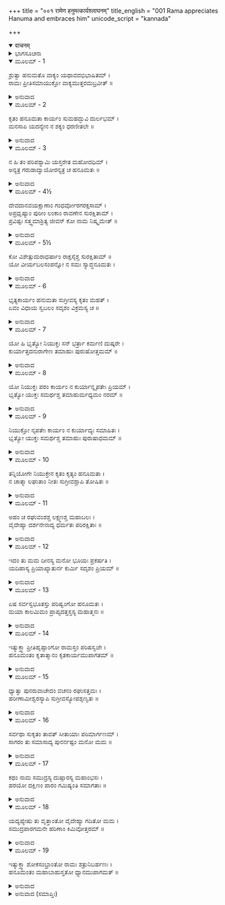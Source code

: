 +++
title = "००१ रामेण हनुमत्कार्यश्लाघनम्"
title_english = "001 Rama appreciates Hanuma and embraces him"
unicode_script = "kannada"

+++
<details open><summary>वाचनम्</summary>

<div class="audioEmbed"  caption="श्रीराम-हरिसीताराममूर्ति-घनपाठिभ्यां वचनम्" src="https://archive.org/download/Ramayana-recitation-Sriram-harisItArAmamUrti-Ghanapaati-v2/Kanda_6/Kanda_6_YK-001-Rama_appreciates_Hanuma_and_embraces_him.mp3"></div>
</details>



<details><summary>ಭಾಗಸೂಚನಾ</summary>

ಶ್ರೀರಾಮನು ಹನುಮಂತನನ್ನು ಪ್ರಶಂಸಿಸಿ, ಅವನನ್ನು ಅಪ್ಪಿಕೊಂಡು, ಸಮುದ್ರವನ್ನು ದಾಟುವುದು ಹೇಗೆ ಎಂದು ಚಿಂತಿತನಾದುದು
</details>

<details open><summary>ಮೂಲಮ್ - 1</summary>

ಶ್ರುತ್ವಾ ಹನುಮತೊ ವಾಕ್ಯಂ ಯಥಾವದಭಿಭಾಷಿತಮ್ ।  
ರಾಮಃ ಪ್ರೀತಿಸಮಾಯುಕ್ತೋ ವಾಕ್ಯಮುತ್ತರಮಬ್ರವೀತ್ ॥
</details>

<details><summary>ಅನುವಾದ</summary>

ಹನುಮಂತನು ಯಥಾವತ್ತಾಗಿ ಹೇಳಿದ ಮಾತನ್ನು ಕೇಳಿ ಭಗವಾನ್ ಶ್ರೀರಾಮನು ಬಹಳ ಸಂತೋಷಗೊಂಡು, ಈ ಪ್ರಕಾರ ಹೇಳಿದನು.॥1॥
</details>

<details open><summary>ಮೂಲಮ್ - 2</summary>

ಕೃತಂ ಹನೂಮತಾ ಕಾರ್ಯಂ ಸುಮಹದ್ಭುವಿ ದುರ್ಲಭಮ್ ।  
ಮನಸಾಪಿ ಯದನ್ಯೇನ ನ ಶಕ್ಯಂ ಧರಣೀತಲೇ ॥
</details>

<details><summary>ಅನುವಾದ</summary>

ಹನುಮಂತನು ಬಹಳ ದೊಡ್ಡ ಕಾರ್ಯವನ್ನು ಮಾಡಿರುವನು. ಭೂತಳದಲ್ಲಿ ಇಂತಹ ಕಾರ್ಯ ಮಾಡುವುದು ತುಂಬಾ ಕಠಿಣವಾಗಿದೆ. ಜಗತ್ತಿನಲ್ಲಿ ಇಂತಹ ಕಾರ್ಯವನ್ನು ಮಾಡಲು ಮನಸ್ಸಿನಲ್ಲಿ ಯೋಚಿಸು ವವನೂ ಕೂಡ ಬೇರೆ ಯಾರು ಇರಬಲ್ಲನು.॥2॥
</details>

<details open><summary>ಮೂಲಮ್ - 3</summary>

ನ ಹಿ ತಂ ಪರಿಪಶ್ಯಾಮಿ ಯಸ್ತರೇತ ಮಹೋದಧಿಮ್ ।  
ಅನ್ಯತ್ರ ಗರುಡಾದ್ವಾಯೋರನ್ಯತ್ರ ಚ ಹನೂಮತಃ ॥
</details>

<details><summary>ಅನುವಾದ</summary>

ಗರುಡ, ವಾಯು, ಹನುಮಂತ ಇವರನ್ನು ಬಿಟ್ಟು ಈ ಮಹಾಸಾಗರ ವನ್ನು ಹಾರಿಹೋಗುವವನು ಬೇರೆ ಯಾರನ್ನೂ ನಾನು ನೋಡುವುದಿಲ್ಲ.॥3॥
</details>

<details open><summary>ಮೂಲಮ್ - 4½</summary>

ದೇವದಾನವಯಕ್ಷಾಣಾಂ  ಗಂಧರ್ವೋರಗರಕ್ಷಸಾಮ್ ।  
ಅಪ್ರಧೃಷ್ಯಾಂ ಪುರೀಂ ಲಂಕಾಂ ರಾವಣೇನ ಸುರಕ್ಷಿತಾಮ್ ।  
ಪ್ರವಿಷ್ಟಃ ಸತ್ತ್ವಮಾಶ್ರಿತ್ಯ ಜೀವನ್ ಕೋ ನಾಮ ನಿಷ್ಕೃಮೇತ್ ॥
</details>

<details><summary>ಅನುವಾದ</summary>

ದೇವತೆ, ದಾನವ, ಯಕ್ಷ, ಗಂಧರ್ವರು, ನಾಗರು, ರಾಕ್ಷಸರು-ಇವರಲ್ಲಿ ಯಾರೂ ಆಕ್ರಮಣ ಮಾಡಲು ಅಸಂಭವವಾದ, ರಾವಣನಿಂದ ರಕ್ಷಿತವಾದ ಲಂಕೆಯನ್ನು ತನ್ನ ಪರಾಕ್ರಮದ ಭರವಸೆಯಿಂದ ಪ್ರವೇಶಿಸಿ, ಜೀವಂತವಾಗಿ ಯಾರು ತಾನೇ ಹೊರಟು ಬರಬಲ್ಲನು.॥4॥
</details>

<details open><summary>ಮೂಲಮ್ - 5½</summary>

ಕೋ ವಿಶೇತ್ಸುದುರಾಧರ್ಷಾಂ ರಾಕ್ಷಸೈಶ್ಚ ಸುರಕ್ಷಿತಾಮ್ ॥  
ಯೋ ವೀರ್ಯಬಲಸಂಪನ್ನೋ ನ ಸಮಃ ಸ್ಯಾದ್ಧನೂಮತಃ ।
</details>

<details><summary>ಅನುವಾದ</summary>

ಹನುಮಂತನಂತೆ ಬಲ-ಪರಾಕ್ರಮವಿಲ್ಲದವನು ರಾಕ್ಷಸರಿಂದ ಸುರಕ್ಷಿತವಾದ ಅತ್ಯಂತ ದುರ್ಜಯ ಲಂಕೆಯನ್ನು ಯಾರು ತಾನೇ ಪ್ರವೇಶಿಸಬಲ್ಲನೇ.॥5॥
</details>

<details open><summary>ಮೂಲಮ್ - 6</summary>

ಭೃತ್ಯಕಾರ್ಯಂ ಹನುಮತಾ ಸುಗ್ರೀವಸ್ಯ ಕೃತಂ ಮಹತ್ ।  
ಏವಂ ವಿಧಾಯ ಸ್ವಬಲಂ ಸದೃಶಂ ವಿಕ್ರಮಸ್ಯ ಚ ॥
</details>

<details><summary>ಅನುವಾದ</summary>

ಹನುಮಂತನು ಸಮುದ್ರವನ್ನು ದಾಟಿದುದೇ ಮೊದಲಾದ ಕಾರ್ಯಗಳಿಂದ ತನ್ನ ಪರಾಕ್ರಮಕ್ಕನುರೂಪ ಬಲವನ್ನು ಪ್ರಕಟಿಸಿ, ಓರ್ವ ನಿಜ ಸೇವಕನ ಯೋಗ್ಯ ಕಾರ್ಯ ಮಾಡಿ ಸುಗ್ರೀವನ ದೊಡ್ಡ ಕೆಲಸವನ್ನು ನೆರವೇರಿಸಿರುವನು.॥6॥
</details>

<details open><summary>ಮೂಲಮ್ - 7</summary>

ಯೋ ಹಿ ಭೃತ್ಯೋ ನಿಯುಕ್ತಃ ಸನ್ ಭರ್ತ್ರಾ ಕರ್ಮಣಿ ದುಷ್ಕರೇ ।  
ಕುರ್ಯಾತ್ತದನುರಾಗೇಣ ತಮಾಹುಃ ಪುರುಷೋತ್ತಮಮ್ ॥
</details>

<details><summary>ಅನುವಾದ</summary>

ದುಷ್ಕರ ಕಾರ್ಯದಲ್ಲಿ ಒಡೆಯನಿಂದ ನಿಯುಕ್ತನಾಗಿ, ಅದನ್ನು ಪೂರ್ಣ ಗೊಳಿಸಿ ಅದಕ್ಕೆ ಅನುಕೂಲವಾದ ಇನ್ನೊಂದು ಕಾರ್ಯವನ್ನೂ ಕೂಡ (ಮುಖ್ಯಕಾರ್ಯಕ್ಕೆ ವಿರೋಧ ವಲ್ಲದ) ನೆರವೇರಿಸುವ ಸೇವಕನೇ ಉತ್ತಮನೆಂದು ಹೇಳಲಾಗಿದೆ.॥7॥
</details>

<details open><summary>ಮೂಲಮ್ - 8</summary>

ಯೋ ನಿಯುಕ್ತಃ ಪರಂ ಕಾರ್ಯಂ ನ ಕುರ್ಯಾನ್ನೃಪತೇಃ ಪ್ರಿಯಮ್ ।  
ಭೃತ್ಯೋ ಯುಕ್ತಃ ಸಮರ್ಥಶ್ಚ ತಮಾಹುರ್ಮಧ್ಯಮಂ ನರಮ್ ॥
</details>

<details><summary>ಅನುವಾದ</summary>

ಒಂದು ಕಾರ್ಯದಲ್ಲಿ ನಿಯುಕ್ತನಾಗಿ ಯೋಗ್ಯತೆ, ಸಾಮರ್ಥ್ಯವಿದ್ದರೂ ಸ್ವಾಮಿಯ ಮತ್ತೊಂದು ಕಾರ್ಯವನ್ನು ಮಾಡದವನು (ಸ್ವಾಮಿಯು ಹೇಳಿದಷ್ಟೇ ಮಾಡಿ ಮರಳುವ) ಮಧ್ಯಮ ಶ್ರೇಣಿಯ ಸೇವಕನೆಂದು ತಿಳಿಸಲಾಗಿದೆ.॥8॥
</details>

<details open><summary>ಮೂಲಮ್ - 9</summary>

ನಿಯುಕ್ತೋ ನೃಪತೇಃ ಕಾರ್ಯಂ ನ ಕುರ್ಯಾದ್ಯಃ ಸಮಾಹಿತಃ ।  
ಭೃತ್ಯೋ ಯುಕ್ತಃ ಸಮರ್ಥಶ್ಚ ತಮಾಹುಃ  ಪುರುಷಾಧಮಮ್ ॥
</details>

<details><summary>ಅನುವಾದ</summary>

ಒಡೆಯನಿಂದ ಯಾವುದೇ ಕಾರ್ಯದಲ್ಲಿ ನಿಯುಕ್ತನಾಗಿ ತನ್ನಲ್ಲಿ ಯೋಗ್ಯತೆ, ಸಾಮರ್ಥ್ಯ ಇದ್ದರೂ ಆ ಕಾರ್ಯವನ್ನು ಮಾಡದವನು ಅಧಮ ಸೇವಕನೆಂದು ಹೇಳಲಾಗಿದೆ.॥9॥
</details>

<details open><summary>ಮೂಲಮ್ - 10</summary>

ತನ್ನಿಯೋಗೇ ನಿಯುಕ್ತೇನ ಕೃತಂ ಕೃತ್ಯಂ ಹನೂಮತಾ ।  
ನ ಚಾತ್ಮಾ ಲಘುತಾಂ ನೀತಃ ಸುಗ್ರೀವಶ್ಚಾಪಿ ತೋಷಿತಃ ॥
</details>

<details><summary>ಅನುವಾದ</summary>

ಹನುಮಂತನು ಒಡೆಯನ ಒಂದು ಕಾರ್ಯದಲ್ಲಿ ನಿಯುಕ್ತನಾಗಿ ಜೊತೆಗೆ ಮತ್ತೊಂದು ಮಹತ್ವಪೂರ್ಣ ಕಾರ್ಯವನ್ನು ಪೂರ್ಣಗೊಳಿಸಿ, ತನ್ನ ಗೌರವದಲ್ಲಿ ಕೊರತೆಯಾಗದಂತೆ, ಬೇರೆಯವರ ದೃಷ್ಟಿಯಲ್ಲಿ ಸಣ್ಣವನಾಗದೆ, ಸುಗ್ರೀವನನ್ನು ಪೂರ್ಣವಾಗಿ ಸಂತುಷ್ಟಗೊಳಿಸಿದನು.॥10॥
</details>

<details open><summary>ಮೂಲಮ್ - 11</summary>

ಅಹಂ ಚ ರಘುವಂಶಶ್ಚ ಲಕ್ಷ್ಮಣಶ್ಚ ಮಹಾಬಲಃ ।  
ವೈದೇಹ್ಯಾ ದರ್ಶನೇನಾದ್ಯ ಧರ್ಮತಃ ಪರಿರಕ್ಷಿತಾಃ ॥
</details>

<details><summary>ಅನುವಾದ</summary>

ಇಂದು ಹನುಮಂತನು ವಿದೇಹನಂದಿನೀ ಸೀತೆಯನ್ನು ಹುಡುಕಿ, ತನ್ನ ಕಣ್ಣುಗಳಿಂದ ನೋಡಿ ಧರ್ಮಕ್ಕನುಸಾರ ನನ್ನನ್ನು, ಸಮಸ್ತ ರಘುವಂಶವನ್ನು ಮತ್ತು ಮಹಾಬಲಿ ಲಕ್ಷ್ಮಣನನ್ನು ರಕ್ಷಿಸಿರುವನು.॥11॥
</details>

<details open><summary>ಮೂಲಮ್ - 12</summary>

ಇದಂ ತು ಮಮ ದೀನಸ್ಯ ಮನೋ ಭೂಯಃ ಪ್ರಕರ್ಷತಿ ।  
ಯದಿಹಾಸ್ಯ ಪ್ರಿಯಾಖ್ಯಾತುರ್ನ ಕುರ್ಮಿ ಸದೃಶಂ ಪ್ರಿಯಮ್ ॥
</details>

<details><summary>ಅನುವಾದ</summary>

ಇಲ್ಲಿ ನನಗೆ ಪ್ರಿಯ ಸಂವಾದವನ್ನು ಹೇಳಿದವನಿಗೆ ಯಾವುದಾದರೂ ಪ್ರಿಯಕಾರ್ಯ ಮಾಡದಾದೆನಲ್ಲ! ಎಂದು ಮನಸ್ಸಿನಲ್ಲಿ ಸಂಕೋಚವಾಗುತ್ತಿದೆ. ಅವನಿಗೆ ಯೋಗ್ಯ ಪುರಸ್ಕಾರ ಕೊಡಲು ಇಂದು ನನ್ನ ಬಳಿ ಏನೂ ಇಲ್ಲವಲ್ಲ.॥12॥
</details>

<details open><summary>ಮೂಲಮ್ - 13</summary>

ಏಷ ಸರ್ವಸ್ವಭೂತಸ್ತು ಪರಿಷ್ವಂಗೋ ಹನೂಮತಃ ।  
ಮಯಾ ಕಾಲಮಿಮಂ ಪ್ರಾಪ್ಯದತ್ತಸ್ತಸ್ಯ ಮಹಾತ್ಮನಃ ॥
</details>

<details><summary>ಅನುವಾದ</summary>

ಈಗ ಈ ಮಹಾತ್ಮಾ ಹನುಮಂತನಿಗೆ ನಾನು ಕೇವಲ ನನ್ನ ಗಾಢವಾದ ಆಲಿಂಗವನ್ನೇ ಕೊಡುವೆನು; ಏಕೆಂದರೆ ಇದೇ ನನ್ನ ಸರ್ವಸ್ವವಾಗಿದೆ.॥13॥
</details>

<details open><summary>ಮೂಲಮ್ - 14</summary>

ಇತ್ಯುಕ್ತ್ವಾ ಪ್ರೀತಿಹೃಷ್ಟಾಂಗೋ ರಾಮಸ್ತಂ ಪರಿಷಸ್ವಜೇ ।  
ಹನೂಮಂತಂ ಕೃತಾತ್ಮಾನಂ ಕೃತಕಾರ್ಯಮುಪಾಗತಮ್ ॥
</details>

<details><summary>ಅನುವಾದ</summary>

ಹೀಗೆ ಹೇಳುತ್ತಾ ರಘುನಾಥನ ಸರ್ವಾಂಗವು ಪ್ರೇಮದಿಂದ ಪುಲಕಿತಗೊಂಡಿತು ಮತ್ತು ನನ್ನ ಆಜ್ಞೆಯ ಪಾಲನೆಯಲ್ಲಿ ಸಲನಾಗಿ ಮರಳಿದ ಪವಿತ್ರಾತ್ಮಾ ಹನುಮಂತನನ್ನು ಬಿಗಿದಪ್ಪಿಕೊಂಡನು.॥14॥
</details>

<details open><summary>ಮೂಲಮ್ - 15</summary>

ಧ್ಯಾತ್ವಾ ಪುನರುವಾಚೇದಂ ವಚನಂ ರಘುಸತ್ತಮಃ ।  
ಹರೀಣಾಮೀಶ್ವರಸ್ಯಾಪಿ ಸುಗ್ರೀವಸ್ಯೋಪಶೃಣ್ವತಃ ॥
</details>

<details><summary>ಅನುವಾದ</summary>

ಮತ್ತೆ ಸ್ವಲ್ಪ ಹೊತ್ತು ವಿಚಾರಮಾಡಿ ರಘುವಂಶ ಶಿರೋಮಣಿ ಶ್ರೀರಾಮನು ವಾನರರಾಜ ಸುಗ್ರೀವನು ಕೇಳುವಂತೆ ಹೀಗೆ ಹೇಳಿದನು.॥15॥
</details>

<details open><summary>ಮೂಲಮ್ - 16</summary>

ಸರ್ವಥಾ ಸುಕೃತಂ ತಾವತ್ ಸೀತಾಯಾಃ ಪರಿಮಾರ್ಗಣಮ್ ।  
ಸಾಗರಂ ತು ಸಮಾಸಾದ್ಯ ಪುನರ್ನಷ್ಟಂ ಮನೋ ಮಮ ॥
</details>

<details><summary>ಅನುವಾದ</summary>

ಬಂಧುಗಳೇ! ಸೀತಾನ್ವೇಷಣೆಯ ಕಾರ್ಯವಾದರೋ ಚೆನ್ನಾಗಿ ನೆರವೇರಿತು; ಆದರೆ ಸಮುದ್ರದ ದುಸ್ತರವನ್ನು ಯೋಚಿಸುವಾಗ ನನ್ನ ಮನಸ್ಸಿನ ಉತ್ಸಾಹ ಪುನಃ ಉಡುಗಿ ಹೋಯಿತು.॥16॥
</details>

<details open><summary>ಮೂಲಮ್ - 17</summary>

ಕಥಂ ನಾಮ ಸಮುದ್ರಸ್ಯ ದುಷ್ಪಾರಸ್ಯ ಮಹಾಂಭಸಃ ।  
ಹರಯೋ ದಕ್ಷಿಣಂ ಪಾರಂ ಗಮಿಷ್ಯಂತಿ ಸಮಾಗತಾಃ ॥
</details>

<details><summary>ಅನುವಾದ</summary>

ಮಹಾ ಜಲರಾಶಿಯಿಂದ ತುಂಬಿದ ಸಮುದ್ರವನ್ನು ದಾಟುವುದು ಬಹಳ ಕಠಿಣ ಕೆಲಸವಾಗಿದೆ. ಇಲ್ಲಿ ನೆರೆದಿರುವ ಈ ವಾನರರು ಸಮುದ್ರದ ದಕ್ಷಿಣ ತೀರಕ್ಕೆ ಹೇಗೆ ಹೋಗಬಲ್ಲರು.॥17॥
</details>

<details open><summary>ಮೂಲಮ್ - 18</summary>

ಯದ್ಯಪ್ಯೇಷು ತು ವೃತ್ತಾಂತೋ ವೈದೇಹ್ಯಾ ಗದಿತೋ ಮಮ ।  
ಸಮುದ್ರಪಾರಗಮನೇ ಹರಿಣಾಂ ಕಿಮಿವೋತ್ತರಮ್ ॥
</details>

<details><summary>ಅನುವಾದ</summary>

ನನ್ನ ಸೀತೆಯು ಇದೇ ಸಂದೇಹವನ್ನು ವ್ಯಕ್ತಗೊಳಿಸಿದ್ದಳು, ಅದರ ವೃತ್ತಾಂತವನ್ನು ಈಗತಾನೇ ನಾನು ಕೇಳಿದೆ. ಈ ವಾನರರು ಸಮುದ್ರವನ್ನು ದಾಟುವ ವಿಷಯದಲ್ಲಿ ಉಂಟಾದ ಈ ಪ್ರಶ್ನೆಯ ವಾಸ್ತವಿಕ ಉತ್ತರವೇನಿದೆ.॥18॥
</details>

<details open><summary>ಮೂಲಮ್ - 19</summary>

ಇತ್ಯುಕ್ತ್ವಾ ಶೋಕಸಂಭ್ರಾಂತೋ ರಾಮಃ ಶತ್ರುನಿಬರ್ಹಣಃ ।  
ಹನೂಮಂತಂ ಮಹಾಬಾಹುಸ್ತತೋ ಧ್ಯಾನಮುಪಾಗಮತ್ ॥
</details>

<details><summary>ಅನುವಾದ</summary>

ಹನುಮಂತನಲ್ಲಿ ಹೀಗೆ ಹೇಳಿ ಶತ್ರುಸೂದನ ಮಹಾಬಾಹು ಶ್ರೀರಾಮನು ಶೋಕಾಕುಲನಾಗಿ ಬಹಳ ಚಿಂತಿತ ನಾದನು.॥19॥
</details>

<details><summary>ಅನುವಾದ (ಸಮಾಪ್ತಿಃ)</summary>

ಶ್ರೀವಾಲ್ಮೀಕಿ ವಿರಚಿತ ಆರ್ಷರಾಮಾಯಣ ಆದಿಕಾವ್ಯದ ಯುದ್ಧಕಾಂಡದಲ್ಲಿ ಮೊದಲನೆಯ ಸರ್ಗ ಪೂರ್ಣವಾಯಿತು. ॥1॥
</details>
